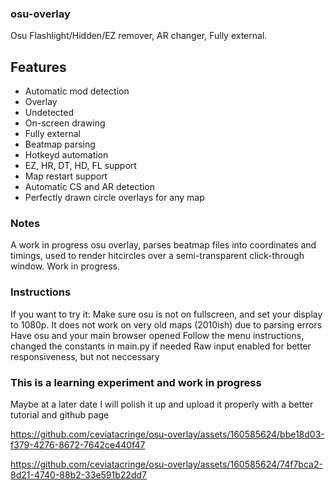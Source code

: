 ### osu-overlay
Osu Flashlight/Hidden/EZ remover, AR changer, Fully external.

## Features
- Automatic mod detection
- Overlay
- Undetected
- On-screen drawing
- Fully external
- Beatmap parsing
- Hotkeyd automation
- EZ, HR, DT, HD, FL support
- Map restart support
- Automatic CS and AR detection
- Perfectly drawn circle overlays for any map

### Notes
A work in progress osu overlay, parses beatmap files into coordinates and timings, used to render hitcircles over a semi-transparent click-through window.
Work in progress. 

### Instructions
If you want to try it: Make sure osu is not on fullscreen, and set your display to 1080p.
It does not work on very old maps (2010ish) due to parsing errors
Have osu and your main browser opened
Follow the menu instructions, changed the constants in main.py if needed
Raw input enabled for better responsiveness, but not neccessary

### This is a learning experiment and work in progress
Maybe at a later date I will polish it up and upload it properly with a better tutorial and github page



https://github.com/ceviatacringe/osu-overlay/assets/160585624/bbe18d03-f379-4276-8672-7642ce440f47



https://github.com/ceviatacringe/osu-overlay/assets/160585624/74f7bca2-8d21-4740-88b2-33e591b22dd7

